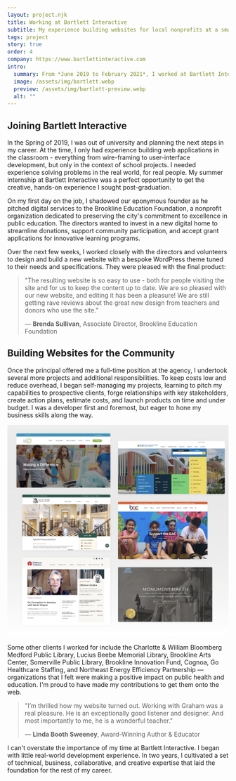 ```yaml
---
layout: project.njk
title: Working at Bartlett Interactive
subtitle: My experience building websites for local nonprofits at a small Concord-based agency.
tags: project
story: true
order: 4
company: https://www.bartlettinteractive.com
intro:
  summary: From *June 2019 to February 2021*, I worked at Bartlett Interactive, a digital agency, building websites for nonprofits in the Greater Boston area. Collaborating with designers, project managers, senior developers, and a wide variety of clients, I honed my technical skills and learned about the broader operations of the business.
  image: /assets/img/bartlett.webp
  preview: /assets/img/bartlett-preview.webp
  alt: ""
---
```


## Joining Bartlett Interactive

In the Spring of 2019, I was out of university and planning the next steps in my career. At the time, I only had experience building web applications in the classroom - everything from wire-framing to user-interface development, but only in the context of school projects. I needed experience solving problems in the real world, for real people. My summer internship at Bartlett Interactive was a perfect opportunity to get the creative, hands-on experience I sought post-graduation.

On my first day on the job, I shadowed our eponymous founder as he pitched digital services to the Brookline Education Foundation, a nonprofit organization dedicated to preserving the city's commitment to excellence in public education. The directors wanted to invest in a new digital home to streamline donations, support community participation, and accept grant applications for innovative learning programs.

Over the next few weeks, I worked closely with the directors and volunteers to design and build a new website with a bespoke WordPress theme tuned to their needs and specifications. They were pleased with the final product:

> "The resulting website is so easy to use - both for people visiting the site and for us to keep the content up to date. We are so pleased with our new website, and editing it has been a pleasure! We are still getting rave reviews about the great new design from teachers and donors who use the site."
> 
> — **Brenda Sullivan**, Associate Director, Brookline Education Foundation

## Building Websites for the Community

Once the principal offered me a full-time position at the agency, I undertook several more projects and additional responsibilities. To keep costs low and reduce overhead, I began self-managing my projects, learning to pitch my capabilities to prospective clients, forge relationships with key stakeholders, create action plans, estimate costs, and launch products on time and under budget. I was a developer first and foremost, but eager to hone my business skills along the way.

<img class="content-img" src="/assets/img/bartlett-projects.webp" alt="">

Some other clients I worked for include the Charlotte & William Bloomberg Medford Public Library, Lucius Beebe Memorial Library, Brookline Arts Center, Somerville Public Library, Brookline Innovation Fund, Cognoa, Go Healthcare Staffing, and Northeast Energy Efficiency Partnership — organizations that I felt were making a positive impact on public health and education. I'm proud to have made my contributions to get them onto the web.

> "I’m thrilled how my website turned out. Working with Graham was a real pleasure. He is an exceptionally good listener and designer. And most importantly to me, he is a wonderful teacher."
> 
> — **Linda Booth Sweeney**, Award-Winning Author & Educator

I can't overstate the importance of my time at Bartlett Interactive. I began with little real-world development experience. In two years, I cultivated a set of technical, business, collaborative, and creative expertise that laid the foundation for the rest of my career.